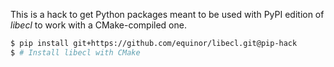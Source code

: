 This is a hack to get Python packages meant to be used with PyPI edition of
*libecl* to work with a CMake-compiled one.

```bash
$ pip install git+https://github.com/equinor/libecl.git@pip-hack
$ # Install libecl with CMake
```
